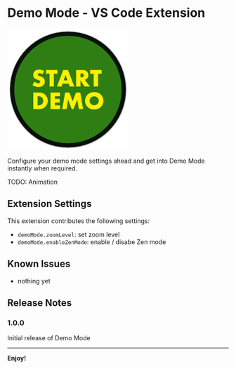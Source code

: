 # Demo Mode - VS Code Extension

![Logo](logo.png)

Configure your demo mode settings ahead and get into Demo Mode instantly when required.

TODO: Animation

## Extension Settings

This extension contributes the following settings:

- `demoMode.zoomLevel`: set zoom level
- `demoMode.enableZenMode`: enable / disabe Zen mode

## Known Issues

- nothing yet

## Release Notes

### 1.0.0

Initial release of Demo Mode

---

**Enjoy!**
